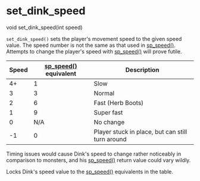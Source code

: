 # set_dink_speed

<Prototype>void set_dink_speed(int speed)</Prototype>

`set_dink_speed()` sets the player's movement speed to the given speed value. The speed number is not the same as that used in [sp_speed()](./sp-speed.md). Attempts to change the player's speed with [sp_speed()](./sp-speed.md) will prove futile.

| Speed | [sp_speed()](./sp-speed.md) equivalent | Description                                      |
|-------|-----------------------|--------------------------------------------------|
| 4+    | 1                     | Slow                                             |
| 3     | 3                     | Normal                                           |
| 2     | 6                     | Fast (Herb Boots)                                |
| 1     | 9                     | Super fast                                       |
| 0     | N/A                   | No change                                        |
| -1    | 0                     | Player stuck in place, but can still turn around |

<VersionInfo dink="< 1.08">

Timing issues would cause Dink's speed to change rather noticeably in comparison to monsters, and his [sp_speed()](./sp-speed.md) return value could vary wildly.

</VersionInfo>

<VersionInfo dink="1.08">

Locks Dink's speed value to the [sp_speed()](./sp-speed.md) equivalents in the table.

</VersionInfo>
